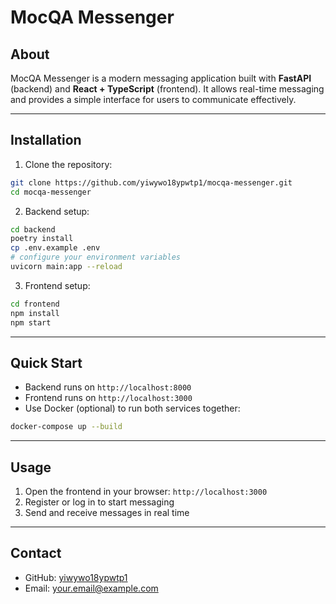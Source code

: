 # MocQA Messenger

## About

MocQA Messenger is a modern messaging application built with **FastAPI** (backend) and **React + TypeScript** (frontend).
It allows real-time messaging and provides a simple interface for users to communicate effectively.

---

## Installation

1. Clone the repository:

```bash
git clone https://github.com/yiwywo18ypwtp1/mocqa-messenger.git
cd mocqa-messenger
```

2. Backend setup:

```bash
cd backend
poetry install
cp .env.example .env
# configure your environment variables
uvicorn main:app --reload
```

3. Frontend setup:

```bash
cd frontend
npm install
npm start
```

---

## Quick Start

* Backend runs on `http://localhost:8000`
* Frontend runs on `http://localhost:3000`
* Use Docker (optional) to run both services together:

```bash
docker-compose up --build
```

---

## Usage

1. Open the frontend in your browser: `http://localhost:3000`
2. Register or log in to start messaging
3. Send and receive messages in real time

---

## Contact

* GitHub: [yiwywo18ypwtp1](https://github.com/yiwywo18ypwtp1)
* Email: [your.email@example.com](mailto:your.email@example.com)
